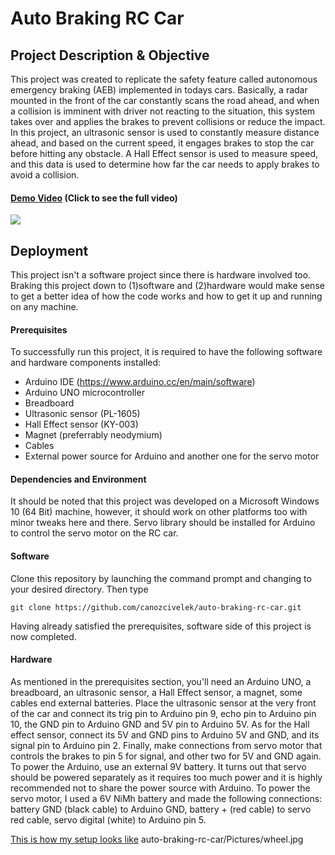 # Auto Braking RC Car

## Project Description & Objective

This project was created to replicate the safety feature called autonomous emergency braking (AEB) implemented in todays cars.
Basically, a radar mounted in the front of the car constantly scans the road ahead, and when a collision is imminent with driver 
not reacting to the situation, this system takes over and applies the brakes to prevent collisions or reduce the impact. In this project, 
an ultrasonic sensor is used to constantly measure distance ahead, and based on the current speed, it engages brakes to stop the car before
hitting any obstacle. A Hall Effect sensor is used to measure speed, and this data is used to determine how far the car needs to apply brakes to avoid a collision.

#### [**Demo Video**](https://youtu.be/oikVViVeHMs) (Click to see the full video)

![](https://imgur.com/hMaiTxC.gif)

## Deployment
This project isn't a software project since there is hardware involved too. Braking this project down to (1)software and (2)hardware would make sense to get a better idea of how the code works and how to get it up and running on any machine.

#### Prerequisites
To successfully run this project, it is required to have the following software and hardware components installed:
* Arduino IDE (https://www.arduino.cc/en/main/software)
* Arduino UNO microcontroller
* Breadboard
* Ultrasonic sensor (PL-1605)
* Hall Effect sensor (KY-003)
* Magnet (preferrably neodymium)
* Cables
* External power source for Arduino and another one for the servo motor

#### Dependencies and Environment
It should be noted that this project was developed on a Microsoft Windows 10 (64 Bit) machine, however, it should work on other platforms too with minor tweaks here and there. Servo library should be installed for Arduino to control the servo motor on the RC car.

#### Software
Clone this repository by launching the command prompt and changing to your desired directory. Then type 
```
git clone https://github.com/canozcivelek/auto-braking-rc-car.git
```
Having already satisfied the prerequisites, software side of this project is now completed.

#### Hardware
As mentioned in the prerequisites section, you'll need an Arduino UNO, a breadboard, an ultrasonic sensor, a Hall Effect sensor, a magnet, some cables end external batteries. Place the ultrasonic sensor at the very front of the car and connect its trig pin to Arduino pin 9, echo pin to Arduino pin 10, the GND pin to Arduino GND and 5V pin to Arduino 5V. As for the Hall effect sensor, connect its 5V and GND pins to Arduino 5V and GND, and its signal pin to Arduino pin 2. Finally, make connections from servo motor that controls the brakes to pin 5 for signal, and other two for 5V and GND again. To power the Arduino, use an external 9V battery. It turns out that servo should be powered separately as it requires too much power and it is highly recommended not to share the power source with Arduino. To power the servo motor, I used a 6V NiMh battery and made the following connections: battery GND (black cable) to Arduino GND, battery + (red cable) to servo red cable, servo digital (white) to Arduino pin 5.

[This is how my setup looks like](Pictures/wheel.jpg)
auto-braking-rc-car/Pictures/wheel.jpg
      





















